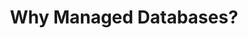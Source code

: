 ---
type: "module"
title: "Why Managed Databases?"
description: ""
banner: "images/exoscale-icon.svg"
weight: 2
tags: [databases]
level: "beginner"
categories: [exoscale,kubernetes]
---